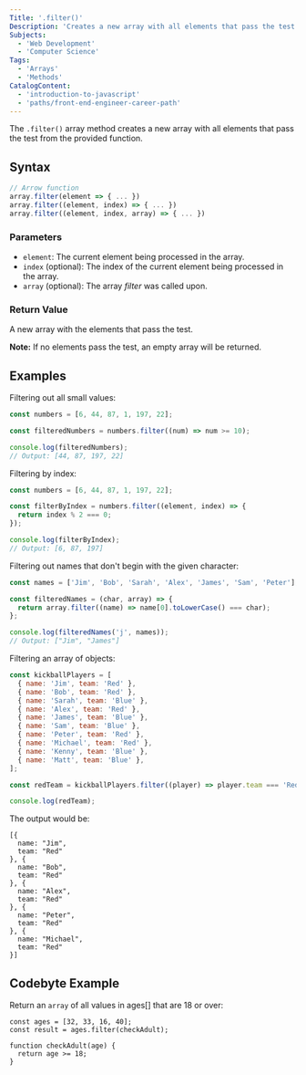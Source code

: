 ```yaml
---
Title: '.filter()'
Description: 'Creates a new array with all elements that pass the test from the provided function.'
Subjects:
  - 'Web Development'
  - 'Computer Science'
Tags:
  - 'Arrays'
  - 'Methods'
CatalogContent:
  - 'introduction-to-javascript'
  - 'paths/front-end-engineer-career-path'
---
```


The `.filter()` array method creates a new array with all elements that pass the test from the provided function.

## Syntax

```js
// Arrow function
array.filter(element => { ... })
array.filter((element, index) => { ... })
array.filter((element, index, array) => { ... })
```

### Parameters

- `element`: The current element being processed in the array.
- `index` (optional): The index of the current element being processed in the array.
- `array` (optional): The array _filter_ was called upon.

### Return Value

A new array with the elements that pass the test.

**Note:** If no elements pass the test, an empty array will be returned.

## Examples

Filtering out all small values:

```js
const numbers = [6, 44, 87, 1, 197, 22];

const filteredNumbers = numbers.filter((num) => num >= 10);

console.log(filteredNumbers);
// Output: [44, 87, 197, 22]
```

Filtering by index:

```js
const numbers = [6, 44, 87, 1, 197, 22];

const filterByIndex = numbers.filter((element, index) => {
  return index % 2 === 0;
});

console.log(filterByIndex);
// Output: [6, 87, 197]
```

Filtering out names that don't begin with the given character:

```js
const names = ['Jim', 'Bob', 'Sarah', 'Alex', 'James', 'Sam', 'Peter'];

const filteredNames = (char, array) => {
  return array.filter((name) => name[0].toLowerCase() === char);
};

console.log(filteredNames('j', names));
// Output: ["Jim", "James"]
```

Filtering an array of objects:

```js
const kickballPlayers = [
  { name: 'Jim', team: 'Red' },
  { name: 'Bob', team: 'Red' },
  { name: 'Sarah', team: 'Blue' },
  { name: 'Alex', team: 'Red' },
  { name: 'James', team: 'Blue' },
  { name: 'Sam', team: 'Blue' },
  { name: 'Peter', team: 'Red' },
  { name: 'Michael', team: 'Red' },
  { name: 'Kenny', team: 'Blue' },
  { name: 'Matt', team: 'Blue' },
];

const redTeam = kickballPlayers.filter((player) => player.team === 'Red');

console.log(redTeam);
```

The output would be:

```shell
[{
  name: "Jim",
  team: "Red"
}, {
  name: "Bob",
  team: "Red"
}, {
  name: "Alex",
  team: "Red"
}, {
  name: "Peter",
  team: "Red"
}, {
  name: "Michael",
  team: "Red"
}]
```

## Codebyte Example

Return an `array` of all values in ages[] that are 18 or over:

```codebyte/javascript
const ages = [32, 33, 16, 40];
const result = ages.filter(checkAdult);

function checkAdult(age) {
  return age >= 18;
}
```
